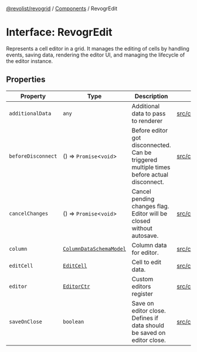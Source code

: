 [@revolist/revogrid](README.md) / [Components](Namespace.Components.md) / RevogrEdit

# Interface: RevogrEdit

Represents a cell editor in a grid.
It manages the editing of cells by handling events, saving data, rendering the editor UI,
and managing the lifecycle of the editor instance.

## Properties

| Property | Type | Description | Defined in |
| ------ | ------ | ------ | ------ |
| `additionalData` | `any` | Additional data to pass to renderer | [src/components.d.ts:363](https://github.com/revolist/revogrid/blob/d6473f6969ab6fd56cd4da079557c4c65f0572e2/src/components.d.ts#L363) |
| `beforeDisconnect` | () => `Promise`\<`void`\> | Before editor got disconnected. Can be triggered multiple times before actual disconnect. | [src/components.d.ts:367](https://github.com/revolist/revogrid/blob/d6473f6969ab6fd56cd4da079557c4c65f0572e2/src/components.d.ts#L367) |
| `cancelChanges` | () => `Promise`\<`void`\> | Cancel pending changes flag. Editor will be closed without autosave. | [src/components.d.ts:371](https://github.com/revolist/revogrid/blob/d6473f6969ab6fd56cd4da079557c4c65f0572e2/src/components.d.ts#L371) |
| `column` | [`ColumnDataSchemaModel`](TypeAlias.ColumnDataSchemaModel.md) | Column data for editor. | [src/components.d.ts:375](https://github.com/revolist/revogrid/blob/d6473f6969ab6fd56cd4da079557c4c65f0572e2/src/components.d.ts#L375) |
| `editCell` | [`EditCell`](TypeAlias.EditCell.md) | Cell to edit data. | [src/components.d.ts:379](https://github.com/revolist/revogrid/blob/d6473f6969ab6fd56cd4da079557c4c65f0572e2/src/components.d.ts#L379) |
| `editor` | [`EditorCtr`](TypeAlias.EditorCtr.md) | Custom editors register | [src/components.d.ts:383](https://github.com/revolist/revogrid/blob/d6473f6969ab6fd56cd4da079557c4c65f0572e2/src/components.d.ts#L383) |
| `saveOnClose` | `boolean` | Save on editor close. Defines if data should be saved on editor close. | [src/components.d.ts:387](https://github.com/revolist/revogrid/blob/d6473f6969ab6fd56cd4da079557c4c65f0572e2/src/components.d.ts#L387) |
